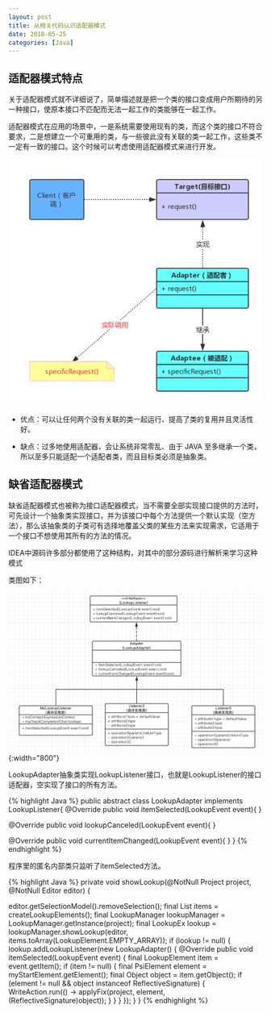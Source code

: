 ```yaml
---
layout: post
title: 从相关代码认识适配器模式
date: 2018-05-25
categories: [Java]
---
```


## 适配器模式特点

关于适配器模式就不详细说了，简单描述就是把一个类的接口变成用户所期待的另一种接口，使原本接口不匹配而无法一起工作的类能够在一起工作。

适配器模式在应用的场景中，一是系统需要使用现有的类，而这个类的接口不符合要求，二是想建立一个可重用的类，与一些彼此没有关联的类一起工作，这些类不一定有一致的接口。这个时候可以考虑使用适配器模式来进行开发。

![img](/img/adapter20180525.png)


- 优点：可以让任何两个没有关联的类一起运行、提高了类的复用并且灵活性好。

- 缺点：过多地使用适配器，会让系统非常零乱、由于 JAVA 至多继承一个类，所以至多只能适配一个适配者类，而且目标类必须是抽象类。

## 缺省适配器模式

缺省适配器模式也被称为接口适配器模式，当不需要全部实现接口提供的方法时，可先设计一个抽象类实现接口，并为该接口中每个方法提供一个默认实现（空方法），那么该抽象类的子类可有选择地覆盖父类的某些方法来实现需求，它适用于一个接口不想使用其所有的方法的情况。

IDEA中源码许多部分都使用了这种结构，对其中的部分源码进行解析来学习这种模式

类图如下：

![img](/img/LookupAdapter180902.jpg){:width="800"}

LookupAdapter抽象类实现LookupListener接口，也就是LookupListener的接口适配器，空实现了接口的所有方法。

{% highlight Java %}
public abstract class LookupAdapter implements LookupListener{
  @Override
  public void itemSelected(LookupEvent event){
  }

  @Override
  public void lookupCanceled(LookupEvent event){
  }

  @Override
  public void currentItemChanged(LookupEvent event){
  }
}
{% endhighlight %}

程序里的匿名内部类只监听了itemSelected方法。

{% highlight Java %}
private void showLookup(@NotNull Project project, @NotNull Editor editor) {
 
  editor.getSelectionModel().removeSelection();
  final List<LookupElement> items = createLookupElements();
  final LookupManager lookupManager = LookupManager.getInstance(project);
  final LookupEx lookup = lookupManager.showLookup(editor, items.toArray(LookupElement.EMPTY_ARRAY));
  if (lookup != null) {
    lookup.addLookupListener(new LookupAdapter() {
      @Override
      public void itemSelected(LookupEvent event) {
        final LookupElement item = event.getItem();
        if (item != null) {
          final PsiElement element = myStartElement.getElement();
          final Object object = item.getObject();
          if (element != null && object instanceof ReflectiveSignature) {
            WriteAction.run(() -> applyFix(project, element, (ReflectiveSignature)object));
          }
        }
      }
    });
  }
}
{% endhighlight %}

